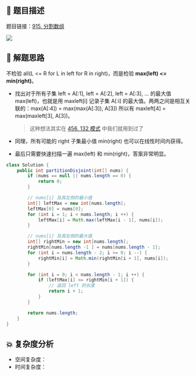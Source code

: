 ## 📃 题目描述

题目链接：[915. 分割数组](https://leetcode.cn/problems/partition-array-into-disjoint-intervals/)

![](https://cs-wiki.oss-cn-shanghai.aliyuncs.com/img/image-20220803174645966.png)

## 🔔 解题思路

不检验 all(L <= R for L in left for R in right)，而是检验 **max(left) <= min(right)**。

- 找出对于所有子集 left = A[:1], left = A[:2], left = A[:3], ... 的最大值 max(left)，也就是用 maxleft[i] 记录子集 A[:i] 的最大值。两两之间是相互关联的：max(A[:4]) = max(max(A[:3]), A[3]) 所以有 maxleft[4] = max(maxleft[3], A[3])。

  > 这种想法其实在 [456. 132 模式](https://leetcode.cn/problems/132-pattern/) 中我们就用到过了

- 同理，所有可能的 right 子集最小值 min(right) 也可以在线性时间内获得。

- 最后只需要快速扫描一遍 max(left) 和 min(right)，答案非常明显。


```java
class Solution {
    public int partitionDisjoint(int[] nums) {
        if (nums == null || nums.length == 0) {
            return 0;
        }

        // nums[i] 及其左侧的最小值
        int[] leftMax = new int[nums.length];
        leftMax[0] = nums[0];
        for (int i = 1; i < nums.length; i ++) {
            leftMax[i] = Math.max(leftMax[i - 1], nums[i]);
        }

        // nums[i] 及其右侧的最大值
        int[] rightMin = new int[nums.length];
        rightMin[nums.length -1 ] = nums[nums.length - 1];
        for (int i = nums.length - 2; i >= 0; i --) {
            rightMin[i] = Math.min(rightMin[i + 1], nums[i]);
        }

        for (int i = 0; i < nums.length - 1; i ++) {
            if (leftMax[i] <= rightMin[i + 1]) {
                // 返回 left 的长度
                return i + 1;
            }
        }

        return nums.length;
    }
}
```

## 💥 复杂度分析

- 空间复杂度：
- 时间复杂度：